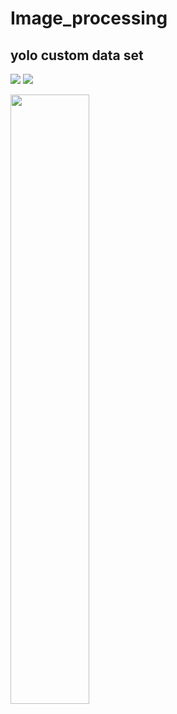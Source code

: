 # Image_processing

## yolo custom data set



[![](https://img.shields.io/badge/-Tech%20Blog-green)](https://blog.naver.com/kimmin2_/222173434501)
[![](https://img.shields.io/badge/-code-red)](https://github.com/kim-mini/Image_processing/tree/main/data_set_custom)

<img src="https://media.discordapp.net/attachments/791485229453410350/791547014550519838/unknown.png" width="50%">

